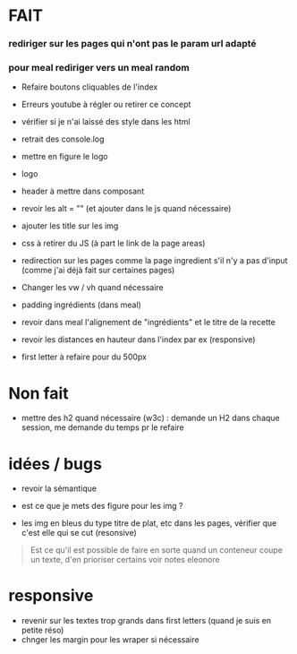 
# FAIT

### rediriger sur les pages qui n'ont pas le param url adapté
### pour meal rediriger vers un meal random

- Refaire boutons cliquables de l'index
- Erreurs youtube à régler ou retirer ce concept
- vérifier si je n'ai laissé des style dans les html
- retrait des console.log
- mettre en figure le logo
- logo
- header à mettre dans composant

- revoir les alt = "" (et ajouter dans le js quand nécessaire)
- ajouter les title sur les img
- css à retirer du JS (à part le link de la page areas)
- redirection sur les pages comme la page ingredient s'il n'y a pas d'input (comme j'ai déjà fait sur certaines pages)


- Changer les vw / vh quand nécessaire 

- padding ingrédients (dans meal)
- revoir dans meal l'alignement de "ingrédients" et le titre de la recette
- revoir les distances en hauteur dans l'index par ex (responsive)
- first letter à refaire pour du 500px


# Non fait 
- mettre des h2 quand nécessaire (w3c) : demande un H2 dans chaque session, me demande du temps pr le refaire


# idées / bugs 
- revoir la sémantique
- est ce que je mets des figure pour les img ?

- les img en bleus du type titre de plat, etc dans les pages, vérifier que c'est elle qui se cut (resonsive)
> Est ce qu'il est possible de faire en sorte quand un conteneur coupe un texte, d'en prioriser certains
> voir notes eleonore

# responsive
- revenir sur les textes trop grands dans first letters (quand je suis en petite réso)
- chnger les margin pour les wraper si nécessaire
